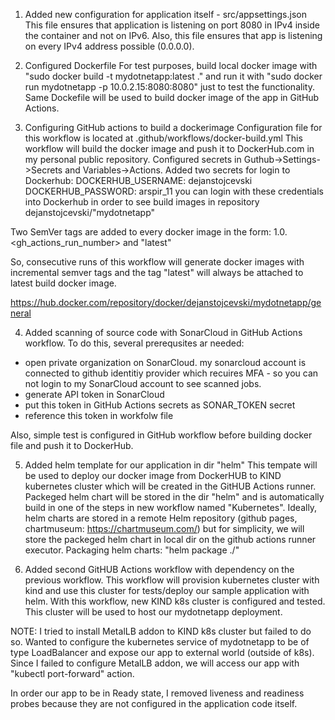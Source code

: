 1. Added new configuration for application itself - src/appsettings.json
This file ensures that application is listening on port 8080 in IPv4 inside the container and not on IPv6.
Also, this file ensures that app is listening on every IPv4 address possible (0.0.0.0).

2. Configured Dockerfile
For test purposes, build local docker image with "sudo docker build -t mydotnetapp:latest ." and run it with "sudo docker run mydotnetapp -p 10.0.2.15:8080:8080" just to test the functionality.
Same Dockefile will be used to build docker image of the app in GitHub Actions.

3. Configuring GitHub actions to build a dockerimage
Configuration file for this workflow is located at .github/workflows/docker-build.yml
This workflow will build the docker image and push it to DockerHub.com in my personal public repository.
Configured secrets in Guthub->Settings->Secrets and Variables->Actions. Added two secrets for login to Dockerhub:
DOCKERHUB_USERNAME: dejanstojcevski
DOCKERHUB_PASSWORD: arspir_11
you can login with these credentials into Dockerhub in order to see build images in repository dejanstojcevski/"mydotnetapp"

Two SemVer tags are added to every docker image in the form: 1.0.<gh_actions_run_number> and "latest"

So, consecutive runs of this workflow will generate docker images with incremental semver tags and the tag "latest" will always be attached to latest build docker image.

https://hub.docker.com/repository/docker/dejanstojcevski/mydotnetapp/general

4. Added scanning of source code with SonarCloud in GitHub Actions workflow.
To do this, several prerequsites ar needed:
- open private organization on SonarCloud. my sonarcloud account is connected to github identitiy provider which recuires MFA - so you can not login to my SonarCloud account to see scanned jobs.
- generate API token in SonarCloud
- put this token in GitHub Actions secrets as SONAR_TOKEN secret
- reference this token in workfolw file

Also, simple test is configured in GitHub workflow before building docker file and push it to DockerHub.

5. Added helm template for our application in dir "helm"
This tempate will be used to deploy our docker image from DockerHUB to KIND kubernetes cluster which will be created in the GitHUB Actions runner.
Packeged helm chart will be stored in the dir "helm" and is automatically build in one of the steps in new workflow named "Kubernetes".
Ideally, helm charts are stored in a remote Helm repository (github pages, chartmuseum: https://chartmuseum.com/) but for simplicity, we will store the packeged helm chart in local dir on the github actions runner executor.
Packaging helm charts: "helm package ./"

6. Added second GitHUB Actions workflow with dependency on the previous workflow.
This workflow will provision kubernetes cluster with kind and use this cluster for tests/deploy our sample application with helm.
With this workflow, new KIND k8s cluster is configured and tested.
This cluster will be used to host our mydotnetapp deployment.

NOTE: I tried to install MetalLB addon to KIND k8s cluster but failed to do so. Wanted to configure the kubernetes service of mydotnetapp to be of type LoadBalancer and expose our app to external world (outside of k8s). Since I failed to configure MetalLB addon, we will access our app with "kubectl port-forward" action.

In order our app to be in Ready state, I removed liveness and readiness probes because they are not configured in the application code itself.


